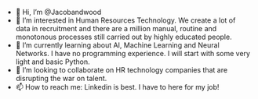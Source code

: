 - 👋 Hi, I’m @Jacobandwood
- 👀 I’m interested in Human Resources Technology. We create a lot of data in recruitment and there are a million manual, routine and monotonous processes still carried out by highly educated people.
- 🌱 I’m currently learning about AI, Machine Learning and Neural Networks. I have no programming experience. I will start with some very light and basic Python. 
- 💞️ I’m looking to collaborate on HR technology companies that are disrupting the war on talent. 
- 📫 How to reach me: Linkedin is best. I have to here for my job!

<!---
Jacobandwood/Jacobandwood is a ✨ special ✨ repository because its `README.md` (this file) appears on your GitHub profile.
You can click the Preview link to take a look at your changes.
--->
